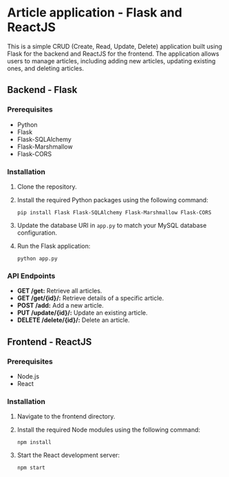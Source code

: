 # Article application - Flask and ReactJS

This is a simple CRUD (Create, Read, Update, Delete) application built using Flask for the backend and ReactJS for the frontend. The application allows users to manage articles, including adding new articles, updating existing ones, and deleting articles.

## Backend - Flask

### Prerequisites
- Python
- Flask
- Flask-SQLAlchemy
- Flask-Marshmallow
- Flask-CORS

### Installation
1. Clone the repository.
2. Install the required Python packages using the following command:


       pip install Flask Flask-SQLAlchemy Flask-Marshmallow Flask-CORS


3. Update the database URI in `app.py` to match your MySQL database configuration.
4. Run the Flask application:

       python app.py

### API Endpoints
- **GET /get:** Retrieve all articles.
- **GET /get/{id}/:** Retrieve details of a specific article.
- **POST /add:** Add a new article.
- **PUT /update/{id}/:** Update an existing article.
- **DELETE /delete/{id}/:** Delete an article.

## Frontend - ReactJS

### Prerequisites
- Node.js
- React

### Installation
1. Navigate to the frontend directory.
2. Install the required Node modules using the following command:
    
       npm install

3. Start the React development server:

       npm start

